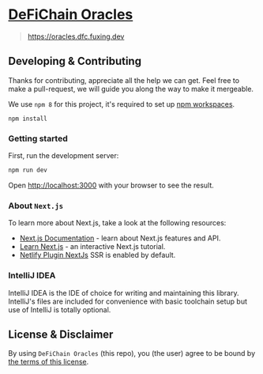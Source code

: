 # [DeFiChain Oracles](https://oracles.dfc.fuxing.dev)

> https://oracles.dfc.fuxing.dev

## Developing & Contributing

Thanks for contributing, appreciate all the help we can get. Feel free to make a pull-request, we will guide you along
the way to make it mergeable.

We use `npm 8` for this project, it's required to set
up [npm workspaces](https://docs.npmjs.com/cli/v8/using-npm/workspaces).

```shell
npm install
```

### Getting started

First, run the development server:

```bash
npm run dev
```

Open [http://localhost:3000](http://localhost:3000) with your browser to see the result.

### About `Next.js`

To learn more about Next.js, take a look at the following resources:

- [Next.js Documentation](https://nextjs.org/docs) - learn about Next.js features and API.
- [Learn Next.js](https://nextjs.org/learn) - an interactive Next.js tutorial.
- [Netlify Plugin NextJs](https://github.com/netlify/netlify-plugin-nextjs) SSR is enabled by default.

### IntelliJ IDEA

IntelliJ IDEA is the IDE of choice for writing and maintaining this library. IntelliJ's files are included for
convenience with basic toolchain setup but use of IntelliJ is totally optional.

## License & Disclaimer

By using `DeFiChain Oracles` (this repo), you (the user) agree to be bound by [the terms of this license](LICENSE).
